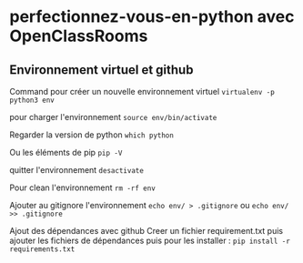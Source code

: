 # perfectionnez-vous-en-python avec OpenClassRooms

## Environnement virtuel et github
Command pour créer un nouvelle environnement virtuel
`virtualenv -p python3 env`

pour charger l'environnement
`source env/bin/activate`

Regarder la version de python 
`which python`


Ou les éléments de pip
`pip -V`

quitter l'environnement
`desactivate`

Pour clean l'environnement
`rm -rf env` 

Ajouter au gitignore l'environnement 
`echo env/ > .gitignore`
ou 
`echo env/ >> .gitignore`

Ajout des dépendances avec github
Creer un fichier requirement.txt puis ajouter les fichiers de dépendances puis pour les installer : 
`pip install -r requirements.txt` 
